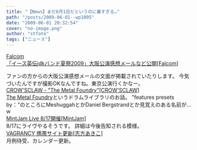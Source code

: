 ```yaml
---
title: "【News】まだ6月1日だというのに暑すぎる…"
path: "/posts/2009-06-01--wp1095"
date: "2009-06-01 20:32:54"
cover: "no-image.png"
author: "stfate"
tags: ["ニュース"]
---
```


<style type="text/css">
<!--
p {white-space: pre-wrap};
-->
</style>

<a class="topics" href="http://www.falcom.co.jp/jdk/index.html" target="_blank">Falcom 「イース英伝jdkバンド夏祭2009」大阪公演感想メールなど公開</a><span class="junre">[<a href="http://www.falcom.co.jp/" target="_blank">Falcom</a>]</span>
<div class="news">ファンの方からの大阪公演感想メールの文面が掲載されていたりします。
今気づいたんですが撮影OKなんですね。東京公演行くかなー。</div>
<a class="topics" href="http://www.crowsclaw.info/2009/06/01/1523_718.php" target="_blank">CROW'SCLAW - "The Metal Foundry"</a><span class="junre">[<a href="http://www.crowsclaw.info/" target="_blank">CROW'SCLAW</a>]</span>
<div class="news"><a href="http://www.toontrack.com/metal_foundry.asp" target="_blank">The Metal Foundry</a>というドラムライブラリのお話。
"features presets by："のところにMeshuggahとかDaniel Bergstrandとか見覚えのある名前が…w</div>
<a class="topics" href="http://www.mintjam.net/mj/live/" target="_blank">MintJam Live 8/17開催</a><span class="junre">[<a href="http://www.mintjam.net/mj/index.html" target="_blank">MintJam</a>]</span>
<div class="news">8/17にライヴやるそうです。
詳細は今後告知される模様。</div>
<a class="topics" href="http://www.vagrancy.jp/" target="_blank">VAGRANCY 携帯サイト更新</a><span class="junre">[<a href="http://www.vagrancy.jp/" target="_blank">志方あきこ</a>]</span>
<div class="news">月例待受、カレンダー更新。</div>
